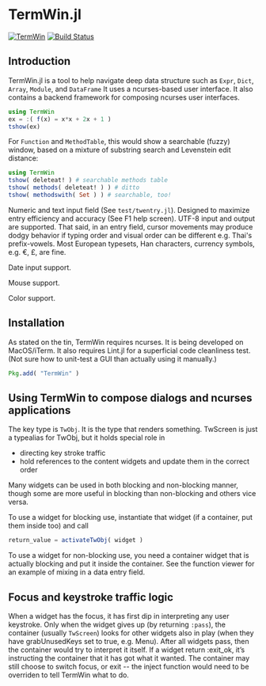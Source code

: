 # TermWin.jl

[![TermWin](http://pkg.julialang.org/badges/TermWin_release.svg)](http://pkg.julialang.org/?pkg=TermWin&ver=0.3)
[![Build Status](https://travis-ci.org/tonyhffong/TermWin.jl.svg?branch=master)](https://travis-ci.org/tonyhffong/TermWin.jl)

## Introduction

TermWin.jl is a tool to help navigate deep data structure such as `Expr`, `Dict`, `Array`, `Module`, and
`DataFrame`
It uses a ncurses-based user interface.
It also contains a backend framework for composing ncurses user interfaces.

```julia
using TermWin
ex = :( f(x) = x*x + 2x + 1 )
tshow(ex)
```

For `Function` and `MethodTable`, this would show a searchable (fuzzy) window, based on
a mixture of substring search and Levenstein edit distance:
```julia
using TermWin
tshow( deleteat! ) # searchable methods table
tshow( methods( deleteat! ) ) # ditto
tshow( methodswith( Set ) ) # searchable, too!
```

Numeric and text input field (See `test/twentry.jl`). Designed to maximize
entry efficiency and accuracy (See F1 help screen).
UTF-8 input and output are supported. That said, in an entry field,
cursor movements may produce dodgy behavior if typing order and visual order
can be different e.g. Thai's prefix-vowels. Most European typesets,
Han characters, currency symbols, e.g. €, £, are fine.

Date input support.

Mouse support.

Color support.

## Installation

As stated on the tin, TermWin requires ncurses. It is being developed on MacOS/iTerm.
It also requires Lint.jl for a superficial code cleanliness test. (Not sure how
to unit-test a GUI than actually using it manually.)
```julia
Pkg.add( "TermWin" )
```

## Using TermWin to compose dialogs and ncurses applications

The key type is `TwObj`. It is the type that renders something.
TwScreen is just a typealias for TwObj, but it holds special role in
* directing key stroke traffic
* hold references to the content widgets and update them in the correct order

Many widgets can be used in both blocking and non-blocking manner, though
some are more useful in blocking than non-blocking and others vice versa.

To use a widget for blocking use, instantiate that widget (if a container, 
put them inside too) and call
```julia
return_value = activateTwObj( widget )
```

To use a widget for non-blocking use, you need a container widget that is
actually blocking and put it inside the container. See the function viewer for
an example of mixing in a data entry field.

## Focus and keystroke traffic logic
When a widget has the focus, it has first dip in interpreting any user
keystroke. Only when the widget gives up (by returning `:pass`), the container
(usually `TwScreen`) looks for other widgets also in play (when they have
grabUnusedKeys set to true, e.g. Menu). After all widgets pass, then the
container would try to interpret it itself. If a widget return :exit_ok, it’s
instructing the container that it has got what it wanted. The container
may still choose to switch focus, or exit -- the inject function would need
to be overriden to tell TermWin what to do.
